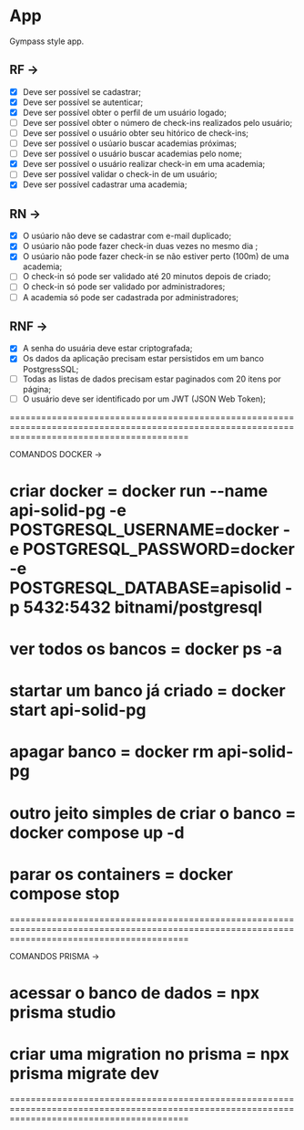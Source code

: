 # App 

Gympass style app.

## RF ->

- [x] Deve ser possível se cadastrar; 
- [x] Deve ser possível se autenticar; 
- [x] Deve ser possível obter o perfil de um usuário logado;
- [ ] Deve ser possível obter o número de check-ins realizados pelo usuário;
- [ ] Deve ser possível o usuário obter seu hitórico de check-ins;
- [ ] Deve ser possível o usúario buscar academias próximas;
- [ ] Deve ser possível o usuário buscar academias pelo nome;
- [x] Deve ser possível o usuário realizar check-in em uma academia;
- [ ] Deve ser possível validar o check-in de um usuário;
- [x] Deve ser possível cadastrar uma academia;

## RN ->

- [x] O usúario não deve se cadastrar com e-mail duplicado;
- [x] O usúario não pode fazer check-in duas vezes no mesmo dia ;
- [x] O usúario não pode fazer check-in se não estiver perto (100m) de uma academia;
- [ ] O check-in só pode ser validado até 20 minutos depois de criado;
- [ ] O check-in só pode ser validado por administradores;
- [ ] A academia só pode ser cadastrada por administradores;

## RNF ->

- [x] A senha do usuária deve estar criptografada;
- [x] Os dados da aplicação precisam estar persistidos em um banco PostgressSQL;
- [ ] Todas as listas de dados precisam estar paginados com 20 itens por página;
- [ ] O usuário deve ser identificado por um JWT (JSON Web Token); 

==============================================================================================================================================

COMANDOS DOCKER ->

# criar docker = docker run --name api-solid-pg -e POSTGRESQL_USERNAME=docker -e POSTGRESQL_PASSWORD=docker -e POSTGRESQL_DATABASE=apisolid -p 5432:5432 bitnami/postgresql

# ver todos os bancos = docker ps -a 

# startar um banco já criado = docker start api-solid-pg 

# apagar banco = docker rm api-solid-pg

# outro jeito simples de criar o banco = docker compose up -d

# parar os containers = docker compose stop

==============================================================================================================================================

COMANDOS PRISMA -> 

# acessar o banco de dados = npx prisma studio

# criar uma migration no prisma = npx prisma migrate dev 

==============================================================================================================================================
